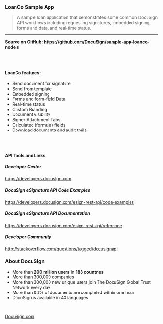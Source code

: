 
 <br />
 
### LoanCo Sample App 

> A sample loan application that demonstrates some common DocuSign API workflows including requesting signatures, embedded signing, forms and data, and real-time status.

<hr />

<div class="row"><div class="col-md-6">

__Source on GitHub: <a target="_blank" href="https://github.com/DocuSign/sample-app-loanco-nodejs" rel="nofollow">https://github.com/DocuSign/sample-app-loanco-nodejs</a>__

<br />
<br />

<h4>LoanCo features:</h4>

<ul>
<li>Send document for signature</li>
<li>Send from template</li>
<li>Embedded signing </li>
<li>Forms and form-field Data</li>
<li>Real-time status</li>
<li>Custom Branding</li>
<li>Document visibility</li>
<li>Signer Attachment Tabs</li>
<li>Calculated (formula) fields</li>
<li>Download documents and audit trails</li>
</ul>
</div><div class="col-md-6">

<br />
<br />
<h4>API Tools and Links</h4>

<h5>Developer Center</h5>
<a target="_blank" href="https://developers.docusign.com">https://developers.docusign.com</a>

<h5>DocuSign eSignature API Code Examples</h5>
<a target="_blank" href="https://developers.docusign.com/esign-rest-api/code-examples">https://developers.docusign.com/esign-rest-api/code-examples</a>

<h5>DocuSign eSignature API Documentation</h5>
<a target="_blank" href="https://developers.docusign.com/esign-rest-api/reference">https://developers.docusign.com/esign-rest-api/reference</a> 

<h5>Developer Community</h5> 
<a target="_blank" href="http://stackoverflow.com/questions/tagged/docusignapi" rel="nofollow">http://stackoverflow.com/questions/tagged/docusignapi</a>

</div></div>

### About DocuSign 

* More than __200 million users__ in __188 countries__
* More than 300,000 companies
* More than 300,000 new unique users join The DocuSign Global Trust Network every day
* More than 64% of documents are completed within one hour
* DocuSign is available in 43 languages

<br />

[DocuSign.com](http://www.docusign.com/)
